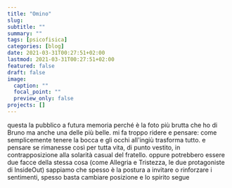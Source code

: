 ```yaml
---
title: "Omino"
slug:
subtitle: ""
summary: ""
tags: [psicofisica]
categories: [blog]
date: 2021-03-31T00:27:51+02:00
lastmod: 2021-03-31T00:27:51+02:00
featured: false
draft: false
image:
  caption: ""
  focal_point: ""
  preview_only: false
projects: []
---
```


questa la pubblico a futura memoria perché è la foto più brutta che ho di Bruno ma anche una delle più belle.
mi fa troppo ridere e pensare: come semplicemente tenere la bocca e gli occhi all'ingiù trasforma tutto. 
e pensare se rimanesse così per tutta vita, di punto vestito, in contrapposizione alla solarità casual del fratello.
oppure potrebbero essere due facce della stessa cosa (come Allegria e Tristezza, le due protagoniste di InsideOut)
sappiamo che spesso è la postura a invitare o rinforzare i sentimenti, spesso basta cambiare posizione e lo spirito segue
